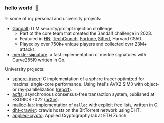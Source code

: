 ### hello world! 👋

<!--
**mmathys/mmathys** is a ✨ _special_ ✨ repository because its `README.md` (this file) appears on your GitHub profile.

Here are some ideas to get you started:

- 🔭 I’m currently working on ...
- 🌱 I’m currently learning ...
- 👯 I’m looking to collaborate on ...
- 🤔 I’m looking for help with ...
- 💬 Ask me about ...
- 📫 How to reach me: ...
- 😄 Pronouns: ...
- ⚡ Fun fact: ...
-->

✨ some of my personal and university projects:

- [Gandalf](https://gandalf.lakera.ai): LLM security/prompt injection challenge.
  - Part of the core team that created the Gandalf challenge in 2023.
  - Featured in [HN](https://news.ycombinator.com/item?id=35905876), [TechCrunch](https://techcrunch.com/2023/10/12/lakera-launches-to-protect-large-language-models-from-malicious-prompts/), [Fortune](https://fortune.com/2024/07/24/lakera-20-million-funding-ai-chatbot-security/), [Sifted](https://sifted.eu/articles/atomico-gandalf-lakera-raise-news), Harvard CS50.
  - Played by over 750k+ unique players and collected over 23M+ attacks.
- [merkle-signature](https://github.com/mmathys/merkle-signature): a fast implementation of merkle signatures with Curve25519 written in Go.

University projects:

- [sphere-tracer](https://github.com/mmathys/sphere-tracer): C implementation of a sphere tracer optimized for maximal single-core performance. Using Intel's AVX2 SIMD with object- or ray-parallelization ([report](https://github.com/mmathys/sphere-tracer/blob/main/07_report.pdf)).
- [acfts](https://github.com/mmathys/acfts): asynchronous consensus-free transaction system, published at ESORICS 2022 ([arXiv](https://arxiv.org/abs/2108.05236)).
- [malloc-lab](https://github.com/mmathys/malloc-lab): implementation of `malloc` with explicit free lists, written in C.
- [dht-crawler](https://github.com/mmathys/dht-crawler): crawls hosts on the BitTorrent network using DHT.
- [applied-crypto](https://github.com/mmathys/applied-crypto): Applied Cryptography lab at ETH Zurich.

